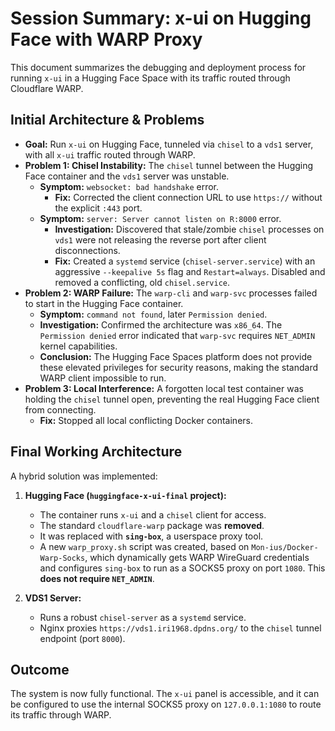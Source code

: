 # Session Summary: x-ui on Hugging Face with WARP Proxy

This document summarizes the debugging and deployment process for running `x-ui` in a Hugging Face Space with its traffic routed through Cloudflare WARP.

## Initial Architecture & Problems

- **Goal:** Run `x-ui` on Hugging Face, tunneled via `chisel` to a `vds1` server, with all `x-ui` traffic routed through WARP.
- **Problem 1: Chisel Instability:** The `chisel` tunnel between the Hugging Face container and the `vds1` server was unstable.
    - **Symptom:** `websocket: bad handshake` error.
        - **Fix:** Corrected the client connection URL to use `https://` without the explicit `:443` port.
    - **Symptom:** `server: Server cannot listen on R:8000` error.
        - **Investigation:** Discovered that stale/zombie `chisel` processes on `vds1` were not releasing the reverse port after client disconnections.
        - **Fix:** Created a `systemd` service (`chisel-server.service`) with an aggressive `--keepalive 5s` flag and `Restart=always`. Disabled and removed a conflicting, old `chisel.service`.
- **Problem 2: WARP Failure:** The `warp-cli` and `warp-svc` processes failed to start in the Hugging Face container.
    - **Symptom:** `command not found`, later `Permission denied`.
    - **Investigation:** Confirmed the architecture was `x86_64`. The `Permission denied` error indicated that `warp-svc` requires `NET_ADMIN` kernel capabilities.
    - **Conclusion:** The Hugging Face Spaces platform does not provide these elevated privileges for security reasons, making the standard WARP client impossible to run.
- **Problem 3: Local Interference:** A forgotten local test container was holding the `chisel` tunnel open, preventing the real Hugging Face client from connecting.
    - **Fix:** Stopped all local conflicting Docker containers.

## Final Working Architecture

A hybrid solution was implemented:

1.  **Hugging Face (`huggingface-x-ui-final` project):**
    - The container runs `x-ui` and a `chisel` client for access.
    - The standard `cloudflare-warp` package was **removed**.
    - It was replaced with **`sing-box`**, a userspace proxy tool.
    - A new `warp_proxy.sh` script was created, based on `Mon-ius/Docker-Warp-Socks`, which dynamically gets WARP WireGuard credentials and configures `sing-box` to run as a SOCKS5 proxy on port `1080`. This **does not require `NET_ADMIN`**.

2.  **VDS1 Server:**
    - Runs a robust `chisel-server` as a `systemd` service.
    - Nginx proxies `https://vds1.iri1968.dpdns.org/` to the `chisel` tunnel endpoint (port `8000`).

## Outcome

The system is now fully functional. The `x-ui` panel is accessible, and it can be configured to use the internal SOCKS5 proxy on `127.0.0.1:1080` to route its traffic through WARP.
